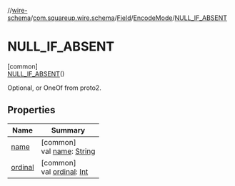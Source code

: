 //[wire-schema](../../../../../index.md)/[com.squareup.wire.schema](../../../index.md)/[Field](../../index.md)/[EncodeMode](../index.md)/[NULL_IF_ABSENT](index.md)

# NULL_IF_ABSENT

[common]\
[NULL_IF_ABSENT](index.md)()

Optional, or OneOf from proto2.

## Properties

| Name | Summary |
|---|---|
| [name](../../../../com.squareup.wire.schema.internal.parser/-option-element/-kind/-s-t-r-i-n-g/index.md#-372974862%2FProperties%2F-876600652) | [common]<br>val [name](../../../../com.squareup.wire.schema.internal.parser/-option-element/-kind/-s-t-r-i-n-g/index.md#-372974862%2FProperties%2F-876600652): [String](https://kotlinlang.org/api/latest/jvm/stdlib/kotlin/-string/index.html) |
| [ordinal](../../../../com.squareup.wire.schema.internal.parser/-option-element/-kind/-s-t-r-i-n-g/index.md#-739389684%2FProperties%2F-876600652) | [common]<br>val [ordinal](../../../../com.squareup.wire.schema.internal.parser/-option-element/-kind/-s-t-r-i-n-g/index.md#-739389684%2FProperties%2F-876600652): [Int](https://kotlinlang.org/api/latest/jvm/stdlib/kotlin/-int/index.html) |
